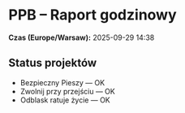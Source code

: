 # PPB – Raport godzinowy
**Czas (Europe/Warsaw):** 2025-09-29 14:38

## Status projektów
- Bezpieczny Pieszy — OK
- Zwolnij przy przejściu — OK
- Odblask ratuje życie — OK

